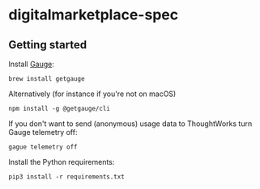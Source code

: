 # digitalmarketplace-spec

## Getting started

Install [Gauge][gauge]:

    brew install getgauge

Alternatively (for instance if you're not on macOS)

    npm install -g @getgauge/cli

If you don't want to send (anonymous) usage data to ThoughtWorks turn Gauge telemetry off:

    gague telemetry off

Install the Python requirements:

    pip3 install -r requirements.txt

[gauge]: https://gauge.org/
